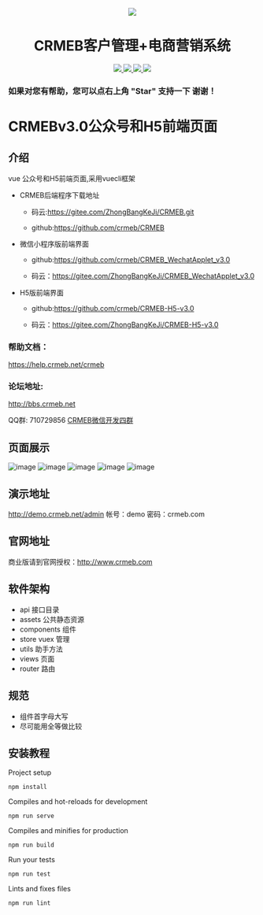 <p align="center">
<img src="https://images.gitee.com/uploads/images/2018/1214/151026_2299df23_892944.gif" />
</p>
<h1 align="center"> CRMEB客户管理+电商营销系统</h1> 
<p align="center">
    <a href="http://www.crmeb.com">
        <img src="https://img.shields.io/badge/OfficialWebsite-CRMEB-yellow.svg" />
    </a>
<a href="http://www.crmeb.com">
        <img src="https://img.shields.io/badge/Licence-GPL3.0-green.svg?style=flat" />
    </a>
    <a href="http://www.crmeb.com">
        <img src="https://img.shields.io/badge/Edition-3.0-blue.svg" />
    </a>
     <a href="https://gitee.com/ZhongBangKeJi/CRMEB/repository/archive/master.zip">
        <img src="https://img.shields.io/badge/download-2m-red.svg" />
    </a>
</p>

### 如果对您有帮助，您可以点右上角 "Star" 支持一下 谢谢！

# CRMEBv3.0公众号和H5前端页面

## 介绍
vue 公众号和H5前端页面,采用vuecli框架

+ CRMEB后端程序下载地址

  + 码云:https://gitee.com/ZhongBangKeJi/CRMEB.git
  
  + github:https://github.com/crmeb/CRMEB

+ 微信小程序版前端界面
  
   + github:https://github.com/crmeb/CRMEB_WechatApplet_v3.0
  
   + 码云：https://gitee.com/ZhongBangKeJi/CRMEB_WechatApplet_v3.0
  
+ H5版前端界面
  
   + github:https://github.com/crmeb/CRMEB-H5-v3.0
  
   + 码云：https://gitee.com/ZhongBangKeJi/CRMEB-H5-v3.0

### 帮助文档：
https://help.crmeb.net/crmeb
### 论坛地址:
http://bbs.crmeb.net

QQ群: 710729856 <a target="_blank" href="//shang.qq.com/wpa/qunwpa?idkey=1794ec6e9fd6ac21bd6519d459d4495e824553693ab0a98a9899e61d68a494d0">CRMEB微信开发四群</a>

## 页面展示
![image](http://bbs.crmeb.net/data/attachment/forum/201909/04/150517m1q6lojldotdq8lt.jpg)
![image](http://bbs.crmeb.net/data/attachment/forum/201909/04/150517mj4z9e62j84n4jih.jpg)
![image](http://bbs.crmeb.net/data/attachment/forum/201909/04/150517a5r35hc87rh13557.jpg)
![image](http://bbs.crmeb.net/data/attachment/forum/201909/04/150517cl3l6jbav64ldeor.jpg)
![image](http://bbs.crmeb.net/data/attachment/forum/201909/04/150517ombj4g1o9nc49g4j.jpg)

## 演示地址
http://demo.crmeb.net/admin
帐号：demo 密码：crmeb.com

## 官网地址
商业版请到官网授权：http://www.crmeb.com

## 软件架构

- api 接口目录
- assets 公共静态资源
- components 组件
- store vuex 管理
- utils 助手方法
- views 页面
- router 路由

## 规范

- 组件首字母大写
- 尽可能用全等做比较

## 安装教程

Project setup
```
npm install
```

Compiles and hot-reloads for development
```
npm run serve
```

Compiles and minifies for production
```
npm run build
```

Run your tests
```
npm run test
```

Lints and fixes files
```
npm run lint
```

